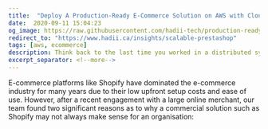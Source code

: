 ```yaml
--- 
title:  "Deploy A Production-Ready E-Commerce Solution on AWS with CloudFormation"
date:  2020-09-11 15:04:23
og_image: https://raw.githubusercontent.com/hadii-tech/production-ready-prestashop/master/resources/scalable_presta.png
redirect_to: "https://www.hadii.ca/insights/scalable-prestashop"
tags: [aws, ecommerce]
description: Think back to the last time you worked in a distributed system, did you consider using something other than RESTful HTTP calls as the method of communication between components in this system?
excerpt_separator: <!--more-->
---
```


E-commerce platforms like Shopify have dominated the e-commerce industry for many years due to their low upfront setup costs and ease of use. 
However, after a recent engagement with a large online merchant, our team found two significant reasons as to why a commercial solution such as Shopify may not always make sense for an organisation: 
<!--more-->

